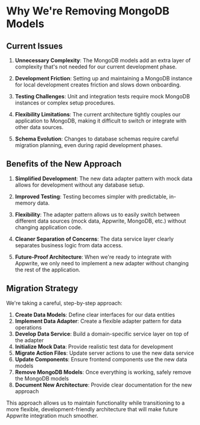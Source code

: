 # Why We're Removing MongoDB Models

## Current Issues

1. **Unnecessary Complexity**: The MongoDB models add an extra layer of complexity that's not needed for our current development phase.

2. **Development Friction**: Setting up and maintaining a MongoDB instance for local development creates friction and slows down onboarding.

3. **Testing Challenges**: Unit and integration tests require mock MongoDB instances or complex setup procedures.

4. **Flexibility Limitations**: The current architecture tightly couples our application to MongoDB, making it difficult to switch or integrate with other data sources.

5. **Schema Evolution**: Changes to database schemas require careful migration planning, even during rapid development phases.

## Benefits of the New Approach

1. **Simplified Development**: The new data adapter pattern with mock data allows for development without any database setup.

2. **Improved Testing**: Testing becomes simpler with predictable, in-memory data.

3. **Flexibility**: The adapter pattern allows us to easily switch between different data sources (mock data, Appwrite, MongoDB, etc.) without changing application code.

4. **Cleaner Separation of Concerns**: The data service layer clearly separates business logic from data access.

5. **Future-Proof Architecture**: When we're ready to integrate with Appwrite, we only need to implement a new adapter without changing the rest of the application.

## Migration Strategy

We're taking a careful, step-by-step approach:

1. **Create Data Models**: Define clear interfaces for our data entities
2. **Implement Data Adapter**: Create a flexible adapter pattern for data operations
3. **Develop Data Service**: Build a domain-specific service layer on top of the adapter
4. **Initialize Mock Data**: Provide realistic test data for development
5. **Migrate Action Files**: Update server actions to use the new data service
6. **Update Components**: Ensure frontend components use the new data models
7. **Remove MongoDB Models**: Once everything is working, safely remove the MongoDB models
8. **Document New Architecture**: Provide clear documentation for the new approach

This approach allows us to maintain functionality while transitioning to a more flexible, development-friendly architecture that will make future Appwrite integration much smoother.
